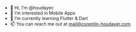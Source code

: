 - 👋 Hi, I’m @houdayec
- 👀 I’m interested in Mobile Apps
- 🌱 I’m currently learning Flutter & Dart
- 📫 You can reach me out at mail@corentin-houdayer.com

<!---
houdayec/houdayec is a ✨ special ✨ repository because its `README.md` (this file) appears on your GitHub profile.
You can click the Preview link to take a look at your changes.
--->
